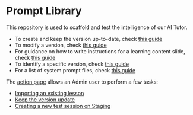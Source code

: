 # Prompt Library

This repository is used to scaffold and test the intelligence of our AI Tutor.

- To create and keep the version up-to-date, check [this guide](./docs/versioning.md)
- To modify a version, check [this guide](./docs/modify_a_version.md)
- For guidance on how to write instructions for a learning content slide, check [this guide](./docs/write_instructions_for_a_slide.md)
- To identify a specific version, check [this guide](./docs/identify_a_version.md)
- For a list of system prompt files, check [this guide](./docs/system_prompt_files.md)

The [action page](https://github.com/ThirdSpaceLearning/prompty_library/actions) allows an Admin user to perform a few tasks:

- [Importing an existing lesson](./docs/importing_existing_lesson.md)
- [Keep the version update](./docs/update_a_version.md)
- [Creating a new test session on Staging](./docs/creating_a_new_session_on_staging.md)
